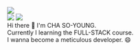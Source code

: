 <img src="https://i.ibb.co/HxQQGFG/cooltext445984627874919.png">
<br>
<a href="https://blog.naver.com/2124524" target="_blank"><img src="https://img.shields.io/badge/naver blog-03C75A?style=flat-square&logo=naver&logoColor=white"/></a>
<a href="https://www.instagram.com/s_y_415" target="_blank"><img src="https://img.shields.io/badge/Instagram-E4405F?style=square&logo=instagram&logoColor=white"/></a>
<br>
Hi there 👋 I'm CHA SO-YOUNG. <br> Currently I learning the FULL-STACK course. <br> I wanna become a meticulous developer. 😄

<!--
**Eumnya415/Eumnya415** is a ✨ _special_ ✨ repository because its `README.md` (this file) appears on your GitHub profile.

Here are some ideas to get you started:

- 🔭 I’m currently working on ...
- 🌱 I’m currently learning ...
- 👯 I’m looking to collaborate on ...
- 🤔 I’m looking for help with ...
- 💬 Ask me about ...
- 📫 How to reach me: ...
- 😄 Pronouns: ...
- ⚡ Fun fact: ...
-->
